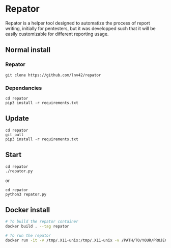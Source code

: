 # Repator

Repator is a helper tool designed to automatize the process of report writing, initially for pentesters, but it was developped such that it will be easily customizable for different reporting usage.

## Normal install

### Repator
    git clone https://github.com/lnv42/repator

### Dependancies
    cd repator
    pip3 install -r requirements.txt

## Update
    cd repator
    git pull
    pip3 install -r requirements.txt

## Start
    cd repator
    ./repator.py
or

    cd repator
    python3 repator.py

## Docker install

```bash
# To build the repator container
docker build . --tag repator

# To run the repator
docker run -it -v /tmp/.X11-unix:/tmp/.X11-unix -v /PATH/TO/YOUR/PROJECTS:/tmp/projects -e DISPLAY=$DISPLAY -u qtuser repator
```
